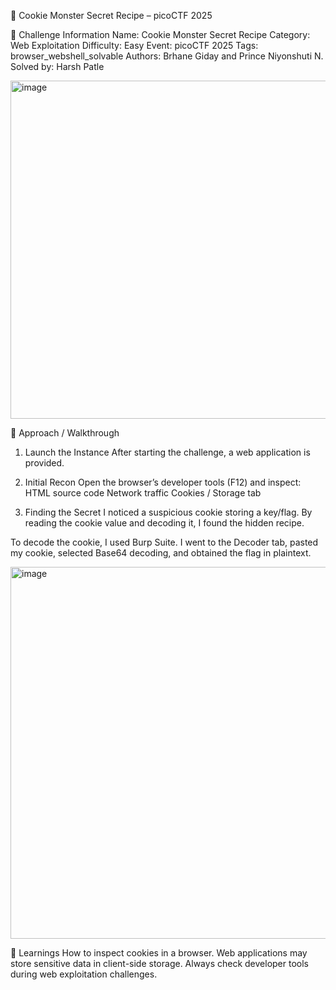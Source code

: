 🍪 Cookie Monster Secret Recipe – picoCTF 2025


🔹 Challenge Information
Name: Cookie Monster Secret Recipe
Category: Web Exploitation
Difficulty: Easy
Event: picoCTF 2025
Tags: browser_webshell_solvable
Authors: Brhane Giday and Prince Niyonshuti N.
Solved by: Harsh Patle

<img width="966" height="541" alt="image" src="https://github.com/user-attachments/assets/097b7df3-68e5-4595-a1d7-3d0b44255a3d" />


🔹 Approach / Walkthrough
1. Launch the Instance
After starting the challenge, a web application is provided.

2. Initial Recon
Open the browser’s developer tools (F12) and inspect:
HTML source code
Network traffic
Cookies / Storage tab

3. Finding the Secret
I noticed a suspicious cookie storing a key/flag.
By reading the cookie value and decoding it, I found the hidden recipe.

To decode the cookie, I used Burp Suite. I went to the Decoder tab, pasted my cookie, selected Base64 decoding, and obtained the flag in plaintext.

<img width="1633" height="595" alt="image" src="https://github.com/user-attachments/assets/0b6ece24-f308-4755-abf0-f0ec78a88446" />


🔹 Learnings
How to inspect cookies in a browser.
Web applications may store sensitive data in client-side storage.
Always check developer tools during web exploitation challenges.
